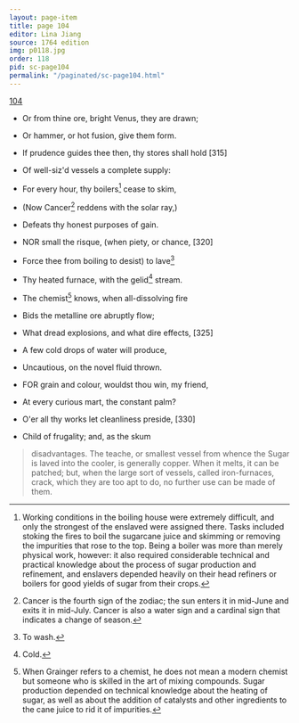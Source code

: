 ```yaml
---
layout: page-item
title: page 104
editor: Lina Jiang
source: 1764 edition
img: p0118.jpg
order: 118
pid: sc-page104
permalink: "/paginated/sc-page104.html"
---
```



[104]({{site.baseurl}}/images/{{page.img}})

- Or from thine ore, bright Venus, they are drawn;
- Or hammer, or hot fusion, give them form.
- If prudence guides thee then, thy stores shall hold [315]
- Of well-siz'd vessels a complete supply:
- For every hour, thy boilers[^f104n1] cease to skim,
- \(Now Cancer[^f104n2] reddens with the solar ray,\)
- Defeats thy honest purposes of gain.

- NOR small the risque, \(when piety, or chance, [320]
- Force thee from boiling to desist\) to lave[^f104n3]
- Thy heated furnace, with the gelid[^f104n4] stream.
- The chemist[^f104n5] knows, when all-dissolving fire
- Bids the metalline ore abruptly flow;
- What dread explosions, and what dire effects, [325]
- A few cold drops of water will produce,
- Uncautious, on the novel fluid thrown.

- FOR grain and colour, wouldst thou win, my friend,
- At every curious mart, the constant palm?
- O'er all thy works let cleanliness preside, [330]
- Child of frugality; and, as the skum

> disadvantages. The teache, or smallest vessel from whence the Sugar is laved into the cooler, is generally copper. When it melts, it can be patched; but, when the large sort of vessels, called iron-furnaces, crack, which they are too apt to do, no further use can be made of them.

[^f104n1]: Working conditions in the boiling house were extremely difficult, and only the strongest of the enslaved were assigned there. Tasks included stoking the fires to boil the sugarcane juice and skimming or removing the impurities that rose to the top. Being a boiler was more than merely physical work, however: it also required considerable technical and practical knowledge about the process of sugar production and refinement, and enslavers depended heavily on their head refiners or boilers for good yields of sugar from their crops.  

[^f104n2]: Cancer is the fourth sign of the zodiac; the sun enters it in mid-June and exits it in mid-July. Cancer is also a water sign and a cardinal sign that indicates a change of season.  

[^f104n3]: To wash.  

[^f104n4]: Cold.  

[^f104n5]: When Grainger refers to a chemist, he does not mean a modern chemist but someone who is skilled in the art of mixing compounds. Sugar production depended on technical knowledge about the heating of sugar, as well as about the addition of catalysts and other ingredients to the cane juice to rid it of impurities.  

